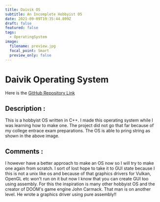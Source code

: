 ```yaml
---
title: Daivik OS
subtitle: An Incomplete Hobbyist OS
date: 2021-09-09T19:35:44.899Z
draft: false
featured: false
tags:
  - OperatingSystem
image:
  filename: preview.jpg
  focal_point: Smart
  preview_only: false
---
```

# Daivik Operating System
Here is the [GitHub Repository Link](https://github.com/brightprogrammer/daivik)  
## Description :
This is a hobbyist OS written in C++. I made this operating system while I was learning how to make one. The project did not go that far because of my college entrace exam preparations. The OS is able to pring string as shown in the above image.

## Comments : 
I however have a better approach to make an OS now so I will try to make one again from scratch. I sort of lost hope to take it to GUI state because I this is not a unix like os and because of that graphics drivers for Vulkan, OpenGL etc won't run on it but now I know that you can create GUI too using assembly. For this the inspiration is many other hobbyist OS and the creator of DOOM's game engine John Carmack. That man is on another level. He wrote a graphics driver using pure assembly!!